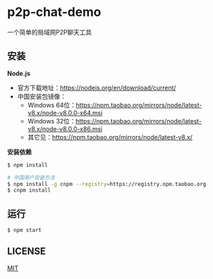 # p2p-chat-demo

一个简单的局域网P2P聊天工具

## 安装

**Node.js**

- 官方下载地址：https://nodejs.org/en/download/current/
- 中国安装包镜像：
    - Windows 64位：https://npm.taobao.org/mirrors/node/latest-v8.x/node-v8.0.0-x64.msi
    - Windows 32位：https://npm.taobao.org/mirrors/node/latest-v8.x/node-v8.0.0-x86.msi
    - 其它见：https://npm.taobao.org/mirrors/node/latest-v8.x/

**安装依赖**

``` sh
$ npm install

# 中国用户安装方法
$ npm install -g cnpm --registry=https://registry.npm.taobao.org
$ cnpm install
```

## 运行

```
$ npm start
```

## LICENSE

[MIT](LICENSE)
